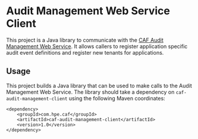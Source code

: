 # Audit Management Web Service Client

This project is a Java library to communicate with the [CAF Audit Management Web Service](https://github.hpe.com/caf/audit-service/tree/develop/caf-audit-management-service). It allows callers to register application specific audit event definitions and register new tenants for applications.

## Usage

This project builds a Java library that can be used to make calls to the Audit Management Web Service. The library should take a dependency on `caf-audit-management-client` using the following Maven coordinates:

	<dependency>
		<groupId>com.hpe.caf</groupId>
		<artifactId>caf-audit-management-client</artifactId>
		<version>1.0</version>
	</dependency>
